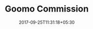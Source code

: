 ---
title: "Goomo Commission"
date: 2017-09-25T11:31:18+05:30
layout: commission
property: "Casa Amora"
url: /details/commission/casa-amora/
slug: "casa-amora/"

qcstatus:
 forreview: true

mainmenu:
 details: true
 commission: true


---